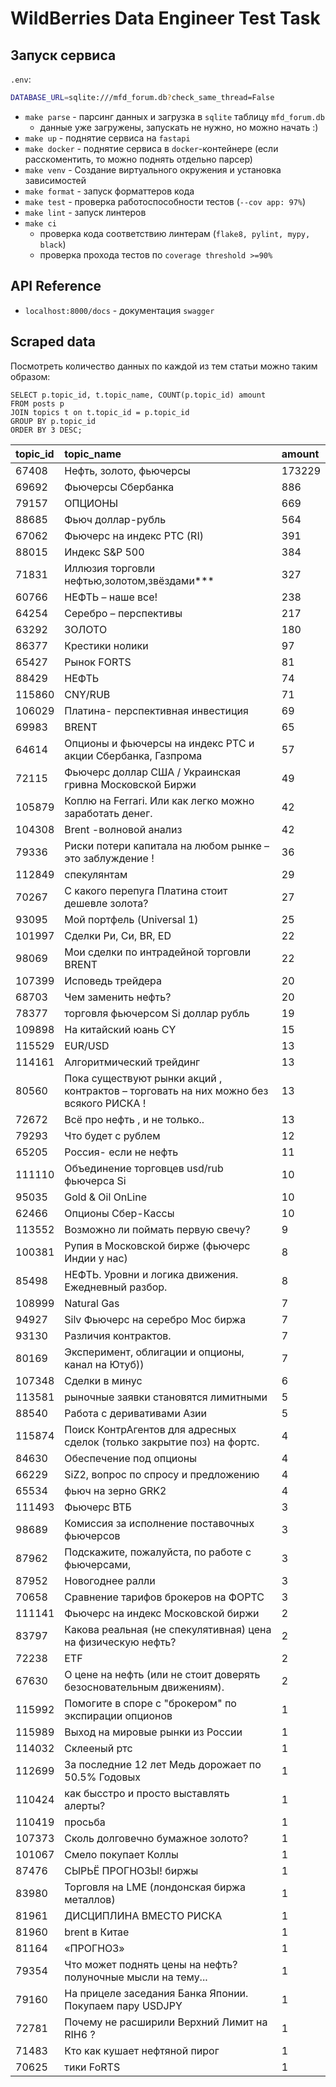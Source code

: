 # WildBerries Data Engineer Test Task

## Запуск сервиса

`.env`:

```bash
DATABASE_URL=sqlite:///mfd_forum.db?check_same_thread=False
```

- `make parse` - парсинг данных и загрузка в `sqlite` таблицу `mfd_forum.db`
  - данные уже загружены, запускать не нужно, но можно начать :)
- `make up` - поднятие сервиса на `fastapi`
- `make docker` - поднятие сервиса в `docker`-контейнере (если расскоментить, то можно поднять отдельно парсер)
- `make venv` - Создание виртуального окружения и установка зависимостей
- `make format` - запуск форматтеров кода
- `make test` - проверка работоспособности тестов (`--cov app: 97%`)
- `make lint` - запуск линтеров
- `make ci`
  - проверка кода соответствию линтерам (`flake8, pylint, mypy, black`)
  - проверка прохода тестов по `coverage threshold >=90%` 

## API Reference

- `localhost:8000/docs` - документация `swagger`

## Scraped data

Посмотреть количество данных по каждой из тем статьи можно таким образом:

```sqlite
SELECT p.topic_id, t.topic_name, COUNT(p.topic_id) amount
FROM posts p
JOIN topics t on t.topic_id = p.topic_id
GROUP BY p.topic_id
ORDER BY 3 DESC;
```

| topic\_id | topic\_name | amount |
| :--- | :--- | :--- |
| 67408 | Нефть, золото, фьючерсы | 173229 |
| 69692 | Фьючерсы Сбербанка | 886 |
| 79157 | ОПЦИОНЫ | 669 |
| 88685 | Фьюч доллар-рубль | 564 |
| 67062 | Фьючерс на индекс РТС \(RI\) | 391 |
| 88015 | Индекс S&P 500 | 384 |
| 71831 | Иллюзия торговли нефтью,золотом,звёздами\*\*\* | 327 |
| 60766 | НЕФТЬ – наше все! | 238 |
| 64254 | Серебро – перспективы | 217 |
| 63292 | ЗОЛОТО | 180 |
| 86377 | Крестики нолики | 97 |
| 65427 | Рынок FORTS | 81 |
| 88429 | НЕФТЬ | 74 |
| 115860 | CNY/RUB | 71 |
| 106029 | Платина- перспективная инвестиция | 69 |
| 69983 | BRENT | 65 |
| 64614 | Опционы и фьючерсы на индекс РТС и акции Сбербанка, Газпрома | 57 |
| 72115 | Фьючерс  доллар США / Украинская гривна Московской Биржи | 49 |
| 105879 | Коплю на  Ferrari. Или как легко можно заработать денег. | 42 |
| 104308 | Brent -волновой анализ | 42 |
| 79336 | Риски потери капитала на любом рынке – это заблуждение ! | 36 |
| 112849 | спекулянтам | 29 |
| 70267 | С какого перепуга Платина стоит дешевле золота? | 27 |
| 93095 | Мой портфель \(Universal 1\) | 25 |
| 101997 | Сделки Ри, Си, BR, ED | 22 |
| 98069 | Мои сделки по интрадейной торговли BRENT | 22 |
| 107399 | Исповедь трейдера | 20 |
| 68703 | Чем заменить нефть? | 20 |
| 78377 | торговля фьючерсом Si доллар рубль | 19 |
| 109898 | На китайский юань CY | 15 |
| 115529 | EUR/USD | 13 |
| 114161 | Алгоритмический трейдинг | 13 |
| 80560 | Пока существуют  рынки  акций , контрактов  – торговать на них можно без всякого РИСКА ! | 13 |
| 72672 | Всё про нефть , и не только.. | 13 |
| 79293 | Что будет с рублем | 12 |
| 65205 | Россия- если не нефть | 11 |
| 111110 | Объединение торговцев usd/rub фьючерса Si | 10 |
| 95035 | Gold & Oil OnLine | 10 |
| 62466 | Опционы Сбер-Кассы | 10 |
| 113552 | Возможно ли поймать первую свечу? | 9 |
| 100381 | Рупия в Московской бирже \(фьючерс Индии у нас\) | 8 |
| 85498 | НЕФТЬ. Уровни и логика движения. Ежедневный разбор. | 8 |
| 108999 | Natural Gas | 7 |
| 94927 | Silv Фьючерс на серебро Мос биржа | 7 |
| 93130 | Различия контрактов. | 7 |
| 80169 | Эксперимент, облигации и опционы, канал на Ютуб\)\) | 7 |
| 107348 | Сделки в минус | 6 |
| 113581 | рыночные заявки становятся лимитными | 5 |
| 88540 | Работа с деривативами Азии | 5 |
| 115874 | Поиск КонтрАгентов для адресных сделок \(только закрытие поз\) на фортс. | 4 |
| 84630 | Обеспечение под опционы | 4 |
| 66229 | SiZ2, вопрос по спросу и предложению | 4 |
| 65534 | фьюч на зерно GRK2 | 4 |
| 111493 | Фьючерс ВТБ | 3 |
| 98689 | Комиссия за исполнение поставочных фьючерсов | 3 |
| 87962 | Подскажите, пожалуйста, по работе с фьючерсами, | 3 |
| 87952 | Новогоднее ралли | 3 |
| 70658 | Сравнение тарифов брокеров на ФОРТС | 3 |
| 111141 | Фьючерс на индекс Московской биржи | 2 |
| 83797 | Какова реальная \(не спекулятивная\) цена на физическую нефть? | 2 |
| 72238 | ETF | 2 |
| 67630 | О цене на нефть \(или не стоит доверять безосновательным движениям\). | 2 |
| 115992 | Помогите в споре с "брокером" по экспирации опционов | 1 |
| 115989 | Выход на мировые рынки из России | 1 |
| 114032 | Склееный ртс | 1 |
| 112699 | За последние 12 лет Медь дорожает по 50.5% Годовых | 1 |
| 110424 | как бысстро и просто выставлять алерты? | 1 |
| 110419 | просьба | 1 |
| 107373 | Сколь долговечно бумажное золото? | 1 |
| 101067 | Смело покупает Коллы | 1 |
| 87476 | СЫРЬЁ ПРОГНОЗЫ! биржы | 1 |
| 83980 | Торговля на LME \(лондонская биржа металлов\) | 1 |
| 81961 | ДИСЦИПЛИНА ВМЕСТО РИСКА | 1 |
| 81960 | brent в Китае | 1 |
| 81164 | «ПРОГНОЗ» | 1 |
| 79354 | Что может поднять цены на нефть? полуночные мысли на тему... | 1 |
| 79160 | На прицеле заседания Банка Японии. Покупаем пару USDJPY | 1 |
| 72781 | Почему не расширили Верхний Лимит на RIH6 ? | 1 |
| 71483 | Кто как кушает нефтяной пирог | 1 |
| 70625 | тики FoRTS | 1 |
